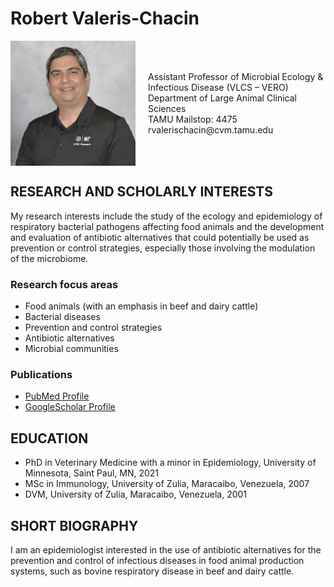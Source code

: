 # Robert Valeris-Chacin
<div style="display: flex; flex-direction: row; align-items: center;">

  <img src="../../assets/Valeris-Chacin.web.jpg" alt="Valeris"  loading="lazy" width="200" style="margin-right: 20px;"/>

  <div>
    Assistant Professor of Microbial Ecology & Infectious Disease (VLCS – VERO)<br/>
    Department of Large Animal Clinical Sciences<br/>
    TAMU Mailstop: 4475<br/>
    rvalerischacin@cvm.tamu.edu<br/>
  </div>

</div>


## RESEARCH AND SCHOLARLY INTERESTS



My research interests include the study of the ecology and epidemiology of respiratory bacterial pathogens affecting food animals and the development and evaluation of antibiotic alternatives that could potentially be used as prevention or control strategies, especially those involving the modulation of the microbiome.

### Research focus areas
* Food animals (with an emphasis in beef and dairy cattle)
* Bacterial diseases
* Prevention and control strategies
* Antibiotic alternatives
* Microbial communities

### Publications
* [PubMed Profile](https://pubmed.ncbi.nlm.nih.gov/?term=Valeris-Chacin+R&cauthor_id=33164808)
* [GoogleScholar Profile](https://scholar.google.com/citations?user=5AFfRq4AAAAJ&hl)

## EDUCATION
* PhD in Veterinary Medicine with a minor in Epidemiology, University of Minnesota, Saint Paul, MN, 2021
* MSc in Immunology, University of Zulia, Maracaibo, Venezuela, 2007
* DVM, University of Zulia, Maracaibo, Venezuela, 2001

## SHORT BIOGRAPHY
I am an epidemiologist interested in the use of antibiotic alternatives for the prevention and control of infectious diseases in food animal production systems, such as bovine respiratory disease in beef and dairy cattle.